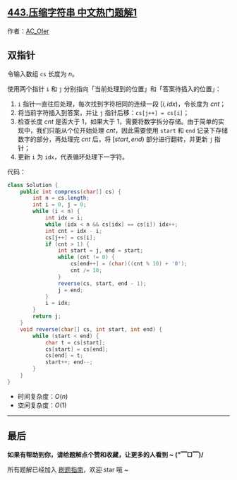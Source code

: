 ## [443.压缩字符串 中文热门题解1](https://leetcode.cn/problems/string-compression/solutions/100000/gong-shui-san-xie-shuang-zhi-zhen-yuan-d-bppu)

作者：[AC_OIer](https://leetcode.cn/u/AC_OIer)

## 双指针

令输入数组 `cs` 长度为 $n$。

使用两个指针 `i` 和 `j` 分别指向「当前处理到的位置」和「答案待插入的位置」：

1. `i` 指针一直往后处理，每次找到字符相同的连续一段 $[i, idx)$，令长度为 $cnt$；
2. 将当前字符插入到答案，并让 `j` 指针后移：`cs[j++] = cs[i]`；
3. 检查长度 $cnt$ 是否大于 $1$，如果大于 $1$，需要将数字拆分存储。由于简单的实现中，我们只能从个位开始处理 $cnt$，因此需要使用 `start` 和 `end` 记录下存储数字的部分，再处理完 $cnt$ 后，将 $[start, end)$ 部分进行翻转，并更新 `j` 指针；
4. 更新 `i` 为 `idx`，代表循环处理下一字符。

代码：
```Java []
class Solution {
    public int compress(char[] cs) {
        int n = cs.length;
        int i = 0, j = 0;
        while (i < n) {
            int idx = i;
            while (idx < n && cs[idx] == cs[i]) idx++;
            int cnt = idx - i;
            cs[j++] = cs[i];
            if (cnt > 1) {
                int start = j, end = start;
                while (cnt != 0) {
                    cs[end++] = (char)((cnt % 10) + '0');
                    cnt /= 10;
                }
                reverse(cs, start, end - 1);
                j = end;
            }
            i = idx;
        }
        return j;
    }
    void reverse(char[] cs, int start, int end) {
        while (start < end) {
            char t = cs[start];
            cs[start] = cs[end];
            cs[end] = t;
            start++; end--;
        }
    }
}
```
* 时间复杂度：$O(n)$
* 空间复杂度：$O(1)$

---

## 最后

**如果有帮助到你，请给题解点个赞和收藏，让更多的人看到 ~ ("▔□▔)/**

所有题解已经加入 [刷题指南](https://github.com/SharingSource/LogicStack-LeetCode/wiki)，欢迎 star 哦 ~ 